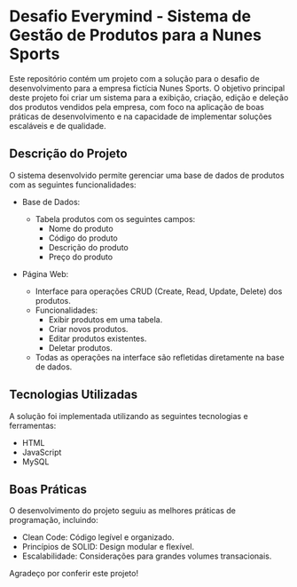 # Desafio Everymind - Sistema de Gestão de Produtos para a Nunes Sports
Este repositório contém um projeto com a solução para o desafio de desenvolvimento para a empresa fictícia Nunes Sports. O objetivo principal deste projeto foi criar um sistema para a exibição, criação, edição e deleção dos produtos vendidos pela empresa, com foco na aplicação de boas práticas de desenvolvimento e na capacidade de implementar soluções escaláveis e de qualidade.

## Descrição do Projeto
O sistema desenvolvido permite gerenciar uma base de dados de produtos com as seguintes funcionalidades:

* Base de Dados:
  * Tabela produtos com os seguintes campos:
    * Nome do produto
    * Código do produto
    * Descrição do produto
    * Preço do produto

* Página Web:
  * Interface para operações CRUD (Create, Read, Update, Delete) dos produtos.
  * Funcionalidades:
    * Exibir produtos em uma tabela.
    * Criar novos produtos.
    * Editar produtos existentes.
    * Deletar produtos.
  * Todas as operações na interface são refletidas diretamente na base de dados.

## Tecnologias Utilizadas
A solução foi implementada utilizando as seguintes tecnologias e ferramentas:
* HTML
* JavaScript
* MySQL

## Boas Práticas
O desenvolvimento do projeto seguiu as melhores práticas de programação, incluindo:
* Clean Code: Código legível e organizado.
* Princípios de SOLID: Design modular e flexível.
* Escalabilidade: Considerações para grandes volumes transacionais.

Agradeço por conferir este projeto!
